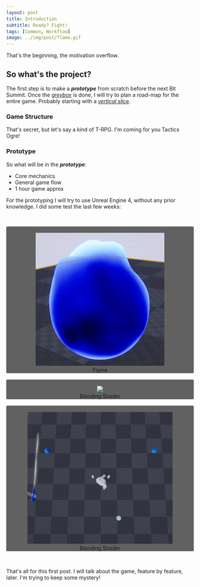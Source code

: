 ```yaml
---
layout: post
title: Introduction
subtitle: Ready? Fight!
tags: [Common, Workflow]
image: ../img/post/flame.gif
---
```



That's the beginning, the motivation overflow. 
&nbsp;
&nbsp;

## So what's the project?

The first step is to make a **_prototype_** from scratch before the next Bit Summit.
Once the [_greybox_](http://jackw-gamedesign.tumblr.com/post/139960850160/what-is-greyboxing) is done, I will try to plan a road-map for the entire game. Probably starting with a [_vertical slice_](https://en.wikipedia.org/wiki/Vertical_slice).
  
### Game Structure
That's secret, but let's say a kind of T-RPG. I'm coming for you Tactics Ogre!
&nbsp;
&nbsp;

### Prototype

So what will be in the **_prototype_**:
* Core mechanics
* General game flow
* 1 hour game approx


For the prototyping I will try to use Unreal Engine 4, without any prior knowledge. I did some test the last few weeks:

&nbsp;
<div style="background: #616161; border-radius: 3px;">
    <br />
    <div align="center">
        <img src="../img/post/flame.gif" />
        <br />
        Flame
    </div>
</div>
&nbsp;
<div style="background: #616161; border-radius: 3px;">
    <br />
    <div align="center">
        <img src="../img/post/disparition.gif" />
        <br />
        Blending Shader
    </div>
</div>
&nbsp;
<div style="background: #616161; border-radius: 3px;">
    <br />
    <div align="center">
        <img src="../img/post/akko_proto_mecha1.gif" />
        <br />
        Blending Shader
    </div>
</div>


&nbsp;

That's all for this first post. I will talk about the game, feature by feature, later. I'm trying to keep some mystery!